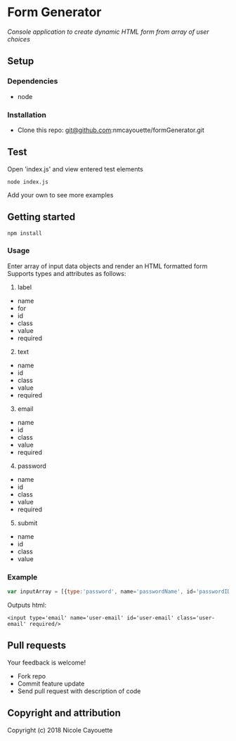 # Form Generator
*Console application to create dynamic HTML form from array of user choices*

## Setup 

### Dependencies

* node

### Installation

* Clone this repo: git@github.com:nmcayouette/formGenerator.git

## Test

Open 'index.js' and view entered test elements

`node index.js`

Add your own to see more examples

## Getting started

`npm install`

### Usage

Enter array of input data objects and render an HTML formatted form
Supports types and attributes as follows:
1. label
  * name
  * for
  * id
  * class
  * value
  * required
2. text
  * name
  * id
  * class
  * value
  * required
3. email
  * name
  * id
  * class
  * value
  * required
4. password
  * name
  * id
  * class
  * value
  * required
5. submit
  * name
  * id
  * class
  * value

### Example

```javascript
var inputArray = [{type:'password', name='passwordName', id='passwordID', class='passwordClass', required:true}]
```

Outputs html:
```
<input type='email' name='user-email' id='user-email' class='user-email' required/>
```

## Pull requests

Your feedback is welcome!
 
* Fork repo
* Commit feature update
* Send pull request with description of code

## Copyright and attribution

Copyright (c) 2018 Nicole Cayouette

